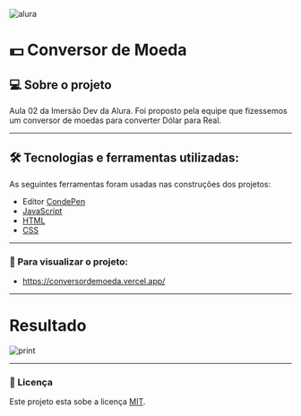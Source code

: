 ![alura](https://i.pinimg.com/originals/c2/48/05/c248059edddbd62ec65af6235998f901.png)



# 💵 Conversor de Moeda

## 💻 Sobre o projeto

Aula 02 da Imersão Dev da Alura. Foi proposto pela equipe que fizessemos um conversor de moedas para converter Dólar para Real. 

---

## 🛠 Tecnologias e ferramentas utilizadas:

As seguintes ferramentas foram usadas nas construções dos projetos:

- Editor [CondePen](https://codepen.io/)
- [JavaScript](https://developer.mozilla.org/pt-BR/docs/Web/JavaScript)
- [HTML](https://developer.mozilla.org/pt-BR/docs/Web/HTML)
- [CSS](https://developer.mozilla.org/pt-BR/docs/Web/CSS)

---

### :eyes: Para visualizar o projeto:

- https://conversordemoeda.vercel.app/


---

# Resultado
![print](https://64.media.tumblr.com/36dddfa5b60f627a29d581a235e7d144/3f75e4b3a944a93f-00/s2048x3072/70e9688e8adc84af3006d6633a69626a421c1f63.pnj)

---

### 📝 Licença

Este projeto esta sobe a licença [MIT](./license.txt).
